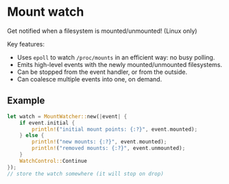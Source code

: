 # Mount watch

Get notified when a filesystem is mounted/unmounted! (Linux only)

Key features:

- Uses `epoll` to watch `/proc/mounts` in an efficient way: no busy polling.
- Emits high-level events with the newly mounted/unmounted filesystems.
- Can be stopped from the event handler, or from the outside.
- Can coalesce multiple events into one, on demand.

## Example

```rs
let watch = MountWatcher::new(|event| {
    if event.initial {
        println!("initial mount points: {:?}", event.mounted);
    } else {
        println!("new mounts: {:?}", event.mounted);
        println!("removed mounts: {:?}", event.unmounted);
    }
    WatchControl::Continue
});
// store the watch somewhere (it will stop on drop)
```
